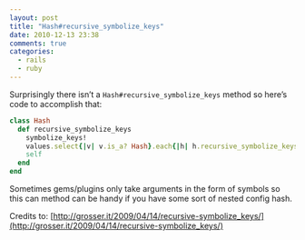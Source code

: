 ```yaml
---
layout: post
title: "Hash#recursive_symbolize_keys"
date: 2010-12-13 23:38
comments: true
categories: 
  - rails
  - ruby
---
```


Surprisingly there isn’t a `Hash#recursive_symbolize_keys` method so here’s code to accomplish that:

```ruby
class Hash
  def recursive_symbolize_keys
    symbolize_keys!
    values.select{|v| v.is_a? Hash}.each{|h| h.recursive_symbolize_keys}
    self
  end
end
```

Sometimes gems/plugins only take arguments in the form of symbols so this can method can be handy if you have some
sort of nested config hash.

Credits to: [http://grosser.it/2009/04/14/recursive-symbolize_keys/](http://grosser.it/2009/04/14/recursive-symbolize_keys/)


